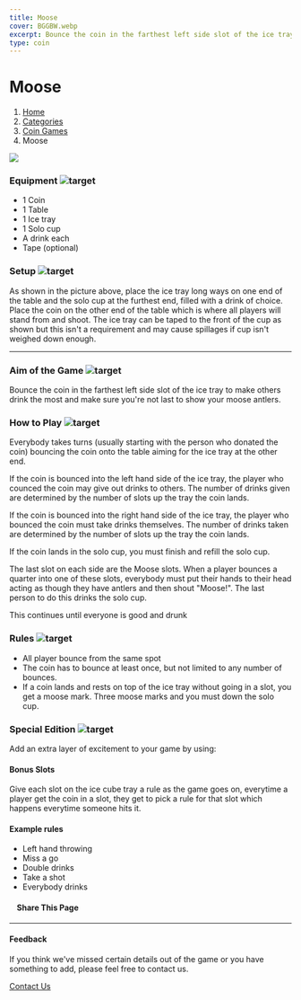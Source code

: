 ```yaml
---
title: Moose
cover: BGGBW.webp
excerpt: Bounce the coin in the farthest left side slot of the ice tray to make others drink the most and make sure you're not last to show your moose antlers.
type: coin
---
```


# Moose

1.  [Home](/)
2.  [Categories](GameCategories)
3.  [Coin Games](GameCategories/CoinGames)
4.  Moose

![](/images/moose.webp)

### Equipment ![target](/images/liquor.webp)

-   1 Coin
-   1 Table
-   1 Ice tray
-   1 Solo cup
-   A drink each
-   Tape (optional)

### Setup ![target](/images/settings.webp)

As shown in the picture above, place the ice tray long ways on one end of the table and the solo cup at the furthest end, filled with a drink of choice. Place the coin on the other end of the table which is where all players will stand from and shoot. The ice tray can be taped to the front of the cup as shown but this isn't a requirement and may cause spillages if cup isn't weighed down enough.

* * *

### Aim of the Game ![target](/images/target.webp)

Bounce the coin in the farthest left side slot of the ice tray to make others drink the most and make sure you're not last to show your moose antlers.

### How to Play ![target](/images/question.webp)

Everybody takes turns (usually starting with the person who donated the coin) bouncing the coin onto the table aiming for the ice tray at the other end.

If the coin is bounced into the left hand side of the ice tray, the player who counced the coin may give out drinks to others. The number of drinks given are determined by the number of slots up the tray the coin lands.

If the coin is bounced into the right hand side of the ice tray, the player who bounced the coin must take drinks themselves. The number of drinks taken are determined by the number of slots up the tray the coin lands.

If the coin lands in the solo cup, you must finish and refill the solo cup.

The last slot on each side are the Moose slots. When a player bounces a quarter into one of these slots, everybody must put their hands to their head acting as though they have antlers and then shout "Moose!". The last person to do this drinks the solo cup.

This continues until everyone is good and drunk

### Rules ![target](/images/rules.webp)

-   All player bounce from the same spot
-   The coin has to bounce at least once, but not limited to any number of bounces.
-   If a coin lands and rests on top of the ice tray without going in a slot, you get a moose mark. Three moose marks and you must down the solo cup.

### Special Edition ![target](/images/special.webp)

Add an extra layer of excitement to your game by using:

#### **Bonus Slots**

Give each slot on the ice cube tray a rule as the game goes on, everytime a player get the coin in a slot, they get to pick a rule for that slot which happens everytime someone hits it.

#### Example rules

-   Left hand throwing
-   Miss a go
-   Double drinks
-   Take a shot
-   Everybody drinks

####     Share This Page

[](https://www.facebook.com/sharer/sharer.php?u=beergogglegames.co.uk/Moose)[](https://www.instagram.com/direct/new/)[](https://twitter.com/intent/tweet?url=beergogglegames.co.uk/Moose)

* * *

#### Feedback

If you think we've missed certain details out of the game or you have something to add, please feel free to contact us.

  
  
  
[Contact Us](contact)
